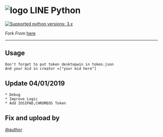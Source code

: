 # ![logo](TOKEN/LINE.png) LINE Python

 [![Supported python versions: 3.x](https://img.shields.io/badge/python-3.x-green.svg "Supported python versions: 3.x")](https://www.python.org/downloads/) 

*Fork From* [here](https://github.com/edoi777/BotLgToken)

----

## Usage
```
Don't forget to put token desktopwin in token.json
And your mid in creator =["your mid here"]
```

## Update 04/01/2019
```
* Debug 
* Improve Logic
* Add IOSIPAD,CHROMEOS Token
```

## Fix and upload by 
[@author](https://line.me/ti/p/3eamxoks_T)
